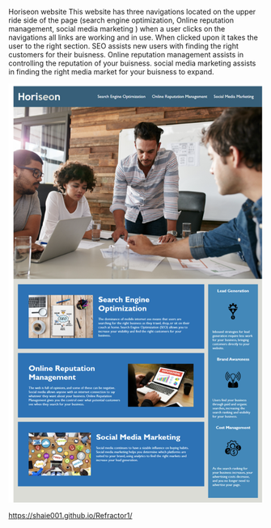 Horiseon website 
This website has three navigations located on the upper ride side of the page (search engine optimization, Online reputation management, social media marketing ) when a user clicks on the navigations all links are working and in use. When clicked upon it takes the user to the right section. SEO assists new users with finding the right customers for their buisness. Online reputation management assists in controlling the reputation of your buisness. social media marketing assists in finding the right media market for your buisness to expand. 


![screenshot of img](./Assets/photo.png)

https://shaie001.github.io/Refractor1/
